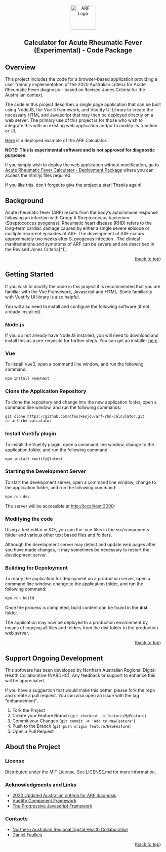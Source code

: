 <a id="readme-top"></a>
<div align="center">
  <a href="https://github.com/dfoulkesjcu/arf-rhd-calculator"><img src="public/favicon.ico" alt="ARF Logo" width="80" height="80"></a>
  <h2>Calculator for Acute Rheumatic Fever (Experimental) - Code Package</h2>
</div>


## Overview

This project includes the code for a browser-based application providing a user friendly implementation of the 2020 Australian criteria for Acute Rheumatic Fever diagnosis - based on Revised Jones Criteria for the Australian context.

The code in this project describes a single page application that can be built using NodeJS, the Vue 3 framework, and Vuetify UI Library to create the necessary HTML and Javascript that may then be deployed directly on a web server.  The primary use of this project is for those who wish to integrate this with an existing web application and/or to modify its function or UI.

[Here](https://arf-calculator.nardhc.org/) is a deployed example of the ARF Calculator.

**NOTE: This is experimental software and is not approved for diagnostic purposes.**

If you simply wish to deploy the web application without modification,  go to [Acute Rheumatic Fever Calculator - Deployment Package](https://github.com/dfoulkesjcu/arf-rhd-calculator-dist) where you can access the html/js files required.

If you like this, don't forget to give the project a star! Thanks again!

## Background

Acute rheumatic fever (ARF) results from the body’s autoimmune response following an infection with Group A Streptococcus bacterium (Streptococcus pyogenes). Rheumatic heart disease (RHD) refers to the long-term cardiac damage caused by either a single severe episode or multiple recurrent episodes of ARF.  The development of ARF occurs approximately two weeks after S. pyogenes infection . The clinical manifestations and symptoms of ARF can be severe and are described in the Revised Jones Criteria[^1].

<p align="right">(<a href="#readme-top">back to top</a>)</p>

## Getting Started

If you wish to modify the code in this project it is recommended that you are familiar with the Vue Framework, Javascript and HTML.  Some familiarity with Vuetify UI library is also helpful.

You will also need to install and configure the following software (if not already installed).

### Node.js

If you do not already have NodeJS installed, you will need to download and install this as a pre-requisite for further steps.   You can get an installer [here](https://nodejs.org/en/download/prebuilt-installer).

### Vue

To install Vue3, open a command line window, and run the following command:

```sh
npm install vue@next
```

### Clone the Application Repository

To clone the repository and change into the new application folder, open a command line window, and run the following commands:

```sh
git clone https://github.com/dfoulkesjcu/arf-rhd-calculator.git
cd arf-rhd-calculator
```

### Install Vuetify plugin

To install the Vuetify plugin, open a command line window, change to the application folder, and run the following command:

```sh
npm install vuetify@latest
```

### Starting the Development Server

To start the development server, open a command line window, change to the application folder, and run the following command:

```sh
npm run dev
```

The server will be accessible at [http://localhost:3000](http://localhost:3000):

### Modifying the code

Using a text editor or IDE,  you can the .vue files in the src/components folder and various other text based files and folders.  

Although the development server may detect and update web pages after you have made changes, it may sometimes be necessary to restart the development server.

### Building for Depoloyment

To ready the application for deployment on a production server, open a command line window, change to the application folder, and run the following command:

```sh
npm run build
```

Once the process is completed, build content can be found in the **dist** folder.

The application may now be deployed to a production environment by means of copying all files and folders from the dist folder to the production web server.

<p align="right">(<a href="#readme-top">back to top</a>)</p>

## Support Ongoing Development

This software has been developed by Northern Australian Regional Digital Health Collaborative (NARDHC).  Any feedback or support to enhance this will be appreciated.

If you have a suggestion that would make this better, please fork the repo and create a pull request. You can also open an issue with the tag "enhancement".

1. Fork the Project
2. Create your Feature Branch (`git checkout -b feature/MyFeature`)
3. Commit your Changes (`git commit -m 'Add to NewFeature'`)
4. Push to the Branch (`git push origin feature/NewFeature`)
5. Open a Pull Request

## About the Project

### License

Distributed under the MIT License. See [LICENSE.md][license-url] for more information.

### Acknowledgments and Links

- [2020 Updated Australian criteria for ARF diagnosis](https://www.rhdaustralia.org.au/system/files/fileuploads/a3_2020_updated_criteria_for_arf_diagnosis.pdf)
- [Vuetify Component Framework](https://vuetifyjs.com/en/)
- [The Progressive Javascript Framework](https://vuejs.org/)

### Contacts

- [Northern Australian Regional Digital Health Collaborative][linkedin-nardhc-url]
- [Daniel Foulkes][linkedin-df-url]

<p align="right">(<a href="#readme-top">back to top</a>)</p>

[linkedin-df-url]: https://www.linkedin.com/in/daniel-foulkes/
[linkedin-nardhc-url]: https://www.linkedin.com/company/101721851
[license-url]: https://github.com/dfoulkesjcu/arf-rhd-calculator/blob/main/LICENSE.md
